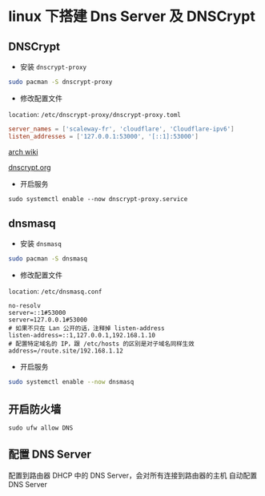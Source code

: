 # linux 下搭建 Dns Server 及 DNSCrypt

## DNSCrypt

- 安装 `dnscrypt-proxy`

```sh
sudo pacman -S dnscrypt-proxy
```

- 修改配置文件

`location`: `/etc/dnscrypt-proxy/dnscrypt-proxy.toml`

```toml
server_names = ['scaleway-fr', 'cloudflare', 'Cloudflare-ipv6']
listen_addresses = ['127.0.0.1:53000', '[::1]:53000']
```

[arch wiki](https://wiki.archlinux.org/title/Dnscrypt-proxy)

[dnscrypt.org](https://www.dnscrypt.org/)

- 开启服务

```
sudo systemctl enable --now dnscrypt-proxy.service
```

## dnsmasq

- 安装 `dnsmasq`

```sh
sudo pacman -S dnsmasq
```

- 修改配置文件

`location`: `/etc/dnsmasq.conf`

```
no-resolv
server=::1#53000
server=127.0.0.1#53000
# 如果不只在 Lan 公开的话，注释掉 listen-address
listen-address=::1,127.0.0.1,192.168.1.10
# 配置特定域名的 IP，跟 /etc/hosts 的区别是对子域名同样生效
address=/route.site/192.168.1.12
```

- 开启服务

```sh
sudo systemctl enable --now dnsmasq
```

## 开启防火墙

```
sudo ufw allow DNS
```

## 配置 DNS Server

配置到路由器 DHCP 中的 DNS Server，会对所有连接到路由器的主机
自动配置 DNS Server
